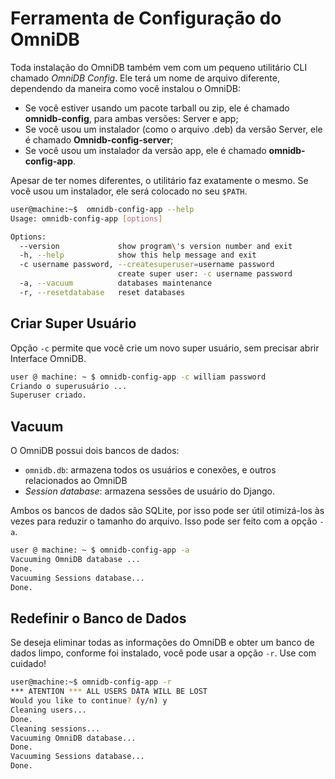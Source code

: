 # Ferramenta de Configuração do OmniDB

Toda instalação do OmniDB também vem com um pequeno utilitário CLI chamado *OmniDB Config*. Ele terá um nome de arquivo diferente, dependendo da maneira como você instalou o OmniDB:
-	Se você estiver usando um pacote tarball ou zip, ele é chamado **omnidb-config**, para ambas versões: Server e app;
-	Se você usou um instalador (como o arquivo .deb) da versão Server, ele é chamado **Omnidb-config-server**;
-	Se você usou um instalador da versão app, ele é chamado **omnidb-config-app**.

Apesar de ter nomes diferentes, o utilitário faz exatamente o mesmo. Se você usou um instalador, ele será colocado no seu `$PATH`.

```bash
user@machine:~$  omnidb-config-app --help
Usage: omnidb-config-app [options]

Options:
  --version             show program\'s version number and exit
  -h, --help            show this help message and exit
  -c username password, --createsuperuser=username password
                        create super user: -c username password
  -a, --vacuum          databases maintenance
  -r, --resetdatabase   reset databases
```

## Criar Super Usuário

Opção `-c` permite que você crie um novo super usuário, sem precisar abrir
Interface OmniDB.

```bash
user @ machine: ~ $ omnidb-config-app -c william password
Criando o superusuário ...
Superuser criado.
```

## 	Vacuum

O OmniDB possui dois bancos de dados:
-	`omnidb.db`: armazena todos os usuários e conexões, e outros relacionados ao OmniDB
-	*Session database*: armazena sessões de usuário do Django.

Ambos os bancos de dados são SQLite, por isso pode ser útil otimizá-los às vezes para reduzir o tamanho do arquivo. Isso pode ser feito com a opção `-a`.

```bash
user @ machine: ~ $ omnidb-config-app -a
Vacuuming OmniDB database ...
Done.
Vacuuming Sessions database...
Done.
```

## Redefinir o Banco de Dados

Se deseja eliminar todas as informações do OmniDB e obter um banco de dados limpo, conforme foi instalado, você pode usar a opção `-r`. Use com cuidado!

```bash
user@machine:~$ omnidb-config-app -r
*** ATENTION *** ALL USERS DATA WILL BE LOST
Would you like to continue? (y/n) y
Cleaning users...
Done.
Cleaning sessions...
Vacuuming OmniDB database...
Done.
Vacuuming Sessions database...
Done.
```
